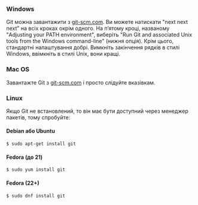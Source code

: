 
### Windows

Git можна завантажити з [git-scm.com](http://git-scm.com/). Ви можете натискати "next next next" на всіх кроках окрім одного. На п’ятому кроці, названому "Adjusting your PATH environment", виберіть "Run Git and associated Unix tools from the Windows command-line" (нижня опція). Крім цього, стандартні налаштування добрі. Вимкніть закінчення рядків в стилі Windows, ввімкніть в стилі Unix, вони кращі.

### Mac OS

Завантажте Git з [git-scm.com](http://git-scm.com/) і просто слідуйте вказівкам.


### Linux

Якщо Git не встановлений, то він має бути доступний через менеджер пакетів, тому спробуйте:


#### Debian або Ubuntu

    $ sudo apt-get install git


#### Fedora (до 21)

    $ sudo yum install git


#### Fedora (22+)

    $ sudo dnf install git
